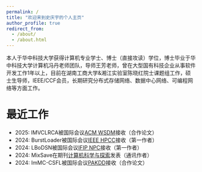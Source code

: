 ```yaml
---
permalink: /
title: "欢迎来到史庆宇的个人主页"
author_profile: true
redirect_from: 
  - /about/
  - /about.html
---
```


本人于华中科技大学获得计算机专业学士、博士（直接攻读）学位，博士毕业于华中科技大学计算机冯丹老师团队，导师王芳老师，曾在大型国有科技企业从事软件开发工作1年以上，目前在湖南工商大学&湘江实验室陈晓红院士课题组工作，硕士生导师，IEEE/CCF会员，长期研究分布式存储网络、数据中心网络、可编程网络等方面工作。

最近工作
======
+ 2025: IMVCLRCA被国际会议[ACM WSDM](https://www.wsdm-conference.org/2025/)接收（合作论文）
+ 2024: BurstLoader被国际会议[IEEE HPCC](http://www.ieee-hust-ncc.org/2024/HPCC/)接收（第一作者）
+ 2024: LBoDSN被国际会议[IFIP NPC](https://www.npc-conference.com/#/npc2024)接收（第一作者）
+ 2024: MixSave在期刊[计算机科学与探索](http://fcst.ceaj.org/CN/1673-9418/home.shtml)发表（通讯作者）
+ 2024: ImMC-CSFL被国际会议[PAKDD](https://pakdd2024.org/)接收（合作论文）
